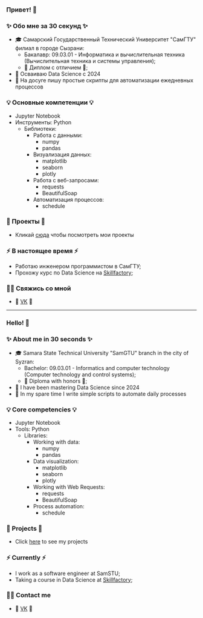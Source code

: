 ### Привет! 👋

### ✨ Обо мне за 30 секунд ✨ 
* 🎓 Самарский Государственный Технический Университет "СамГТУ" филиал в городе Сызрани:
  - Бакалавр: 09.03.01 - Информатика и вычислительная техника (Вычислительная техника и системы управления);
  - 📕 Диплом с отличием 📕;
* 🤖 Осваиваю Data Science с 2024
* 📃 На досуге пишу простые скрипты для автоматизации ежедневных процессов

### 💡 Основные компетенции 💡
- Jupyter Notebook
- Инструменты: Python
  - Библиотеки:
    - Работа с данными: 
      * numpy
      * pandas
    - Визуализация данных:
      * matplotlib
      * seaborn
      * plotly
    - Работа с веб-запросами:
      * requests
      * BeautifulSoap
    - Автоматизация процессов:
      * schedule
<!--
- Skills: 
  - Hard skills:
    * Mathematical statistics;
    * Data Preprocessing and Data Analysis;
    * Machine Learning and Deep Learning;
    * Dashboard Design and Development;
  - Soft skills:
    * Learning;
    * Communication skills;
    * Team player;
    * Management;
-->

### 🔨 Проекты 🔧

* Кликай [сюда](https://github.com/GOopH4201/data_science_projects) чтобы посмотреть мои проекты

### ⚡️ В настоящее время ⚡️
- Работаю инженером программистом в СамГТУ;
- Прохожу курс по Data Science на [Skillfactory](https://skillfactory.ru);

### 🙌🏻 Свяжись со мной
- 🌌 [VK](https://vk.com/vbogomolov99 "Василий Богомолов") 🌌

---

### Hello! 👋

### ✨ About me in 30 seconds ✨ 
* 🎓 Samara State Technical University "SamGTU" branch in the city of Syzran:
  - Bachelor: 09.03.01 - Informatics and computer technology (Computer technology and control systems);
  - 📕 Diploma with honors 📕;
* 🤖 I have been mastering Data Science since 2024
* 📃 In my spare time I write simple scripts to automate daily processes

### 💡 Core competencies 💡
- Jupyter Notebook
- Tools: Python
  - Libraries:
    - Working with data: 
      * numpy
      * pandas
    - Data visualization:
      * matplotlib
      * seaborn
      * plotly
    - Working with Web Requests:
      * requests
      * BeautifulSoap
    - Process automation:
      * schedule
<!--
  - Skills:
    - Hard skills:
          * Mathematical statistics;
          * Data Preprocessing and Data Analysis;
          * Machine Learning and Deep Learning;
          * CV and NLP;
          * Relational Databases;
          * Dashboard Design and Development;
    - Soft skills:
          * Learning;
          * Communication skills;
          * Team player;
          * Management;
-->

### 🔨 Projects 🔧

* Click [here](https://github.com/GOopH4201/data_science_projects) to see my projects

### ⚡️ Currently ⚡️
- I work as a software engineer at SamSTU;
- Taking a course in Data Science at [Skillfactory](https://skillfactory.ru);

### 🙌🏻 Contact me
- 🌌 [VK](https://vk.com/vbogomolov99 "Vasiliy Bogomolov") 🌌
